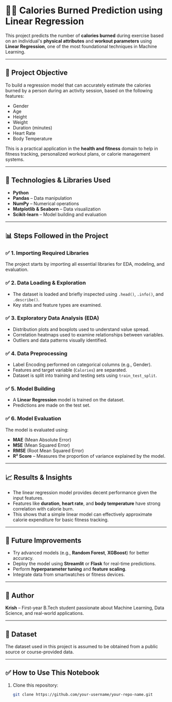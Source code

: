 # 🏋️‍♂️ Calories Burned Prediction using Linear Regression

This project predicts the number of **calories burned** during exercise based on an individual's **physical attributes** and **workout parameters** using **Linear Regression**, one of the most foundational techniques in Machine Learning.

---

## 📌 Project Objective

To build a regression model that can accurately estimate the calories burned by a person during an activity session, based on the following features:

- Gender
- Age
- Height
- Weight
- Duration (minutes)
- Heart Rate
- Body Temperature

This is a practical application in the **health and fitness** domain to help in fitness tracking, personalized workout plans, or calorie management systems.

---

## 🧪 Technologies & Libraries Used

- **Python**
- **Pandas** – Data manipulation
- **NumPy** – Numerical operations
- **Matplotlib & Seaborn** – Data visualization
- **Scikit-learn** – Model building and evaluation

---

## 📊 Steps Followed in the Project

### ✅ 1. Importing Required Libraries
The project starts by importing all essential libraries for EDA, modeling, and evaluation.

### ✅ 2. Data Loading & Exploration
- The dataset is loaded and briefly inspected using `.head()`, `.info()`, and `.describe()`.
- Key stats and feature types are examined.

### ✅ 3. Exploratory Data Analysis (EDA)
- Distribution plots and boxplots used to understand value spread.
- Correlation heatmaps used to examine relationships between variables.
- Outliers and data patterns visually identified.

### ✅ 4. Data Preprocessing
- Label Encoding performed on categorical columns (e.g., Gender).
- Features and target variable (`Calories`) are separated.
- Dataset is split into training and testing sets using `train_test_split`.

### ✅ 5. Model Building
- A **Linear Regression** model is trained on the dataset.
- Predictions are made on the test set.

### ✅ 6. Model Evaluation
The model is evaluated using:
- **MAE** (Mean Absolute Error)
- **MSE** (Mean Squared Error)
- **RMSE** (Root Mean Squared Error)
- **R² Score** – Measures the proportion of variance explained by the model.

---

## 📈 Results & Insights

- The linear regression model provides decent performance given the input features.
- Features like **duration**, **heart rate**, and **body temperature** have strong correlation with calorie burn.
- This shows that a simple linear model can effectively approximate calorie expenditure for basic fitness tracking.

---

## 🔮 Future Improvements

- Try advanced models (e.g., **Random Forest**, **XGBoost**) for better accuracy.
- Deploy the model using **Streamlit** or **Flask** for real-time predictions.
- Perform **hyperparameter tuning** and **feature scaling**.
- Integrate data from smartwatches or fitness devices.

---

## 🧠 Author

**Krish** – First-year B.Tech student passionate about Machine Learning, Data Science, and real-world applications.

---

## 📎 Dataset

The dataset used in this project is assumed to be obtained from a public source or course-provided data.

---

## ✅ How to Use This Notebook

1. Clone this repository:
   ```bash
   git clone https://github.com/your-username/your-repo-name.git
